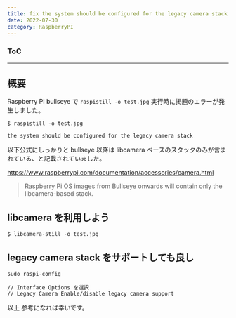 ```yaml
---
title: fix the system should be configured for the legacy camera stack
date: 2022-07-30
category: RaspberryPI
---
```


<div class="toc">
<div class="toc-content">
<h3 class="menu-label">ToC</h3>
<!-- toc -->
</div>
</div>

---

## 概要

Raspberry PI bullseye で `raspistill -o test.jpg` 実行時に掲題のエラーが発生しました。

```
$ raspistill -o test.jpg

the system should be configured for the legacy camera stack
```

以下公式にしっかりと bullseye 以降は libcamera ベースのスタックのみが含まれている、と記載されていました。

https://www.raspberrypi.com/documentation/accessories/camera.html

> Raspberry Pi OS images from Bullseye onwards will contain only the libcamera-based stack.

## libcamera を利用しよう

```
$ libcamera-still -o test.jpg
```

## legacy camera stack をサポートしても良し

```
sudo raspi-config

// Interface Options を選択
// Legacy Camera Enable/disable legacy camera support
```

以上
参考になれば幸いです。

